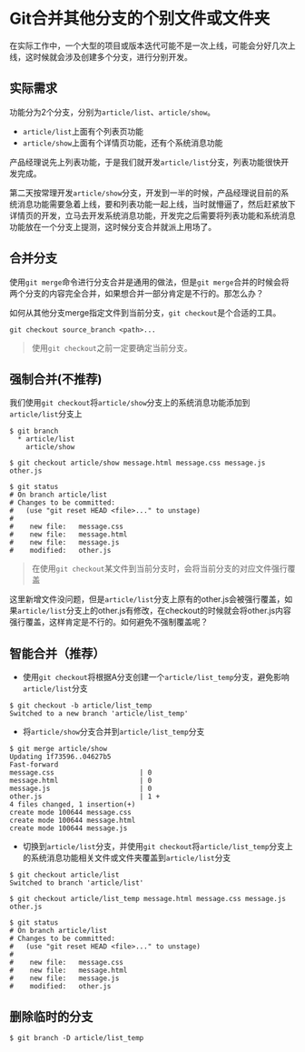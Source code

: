 # Git合并其他分支的个别文件或文件夹

在实际工作中，一个大型的项目或版本迭代可能不是一次上线，可能会分好几次上线，这时候就会涉及创建多个分支，进行分别开发。

## 实际需求

功能分为2个分支，分别为`article/list`、`article/show`。
* `article/list`上面有个列表页功能
* `article/show`上面有个详情页功能，还有个系统消息功能

产品经理说先上列表功能，于是我们就开发`article/list`分支，列表功能很快开发完成。

第二天按常理开发`article/show`分支，开发到一半的时候，产品经理说目前的系统消息功能需要急着上线，要和列表功能一起上线，当时就懵逼了，然后赶紧放下详情页的开发，立马去开发系统消息功能，开发完之后需要将列表功能和系统消息功能放在一个分支上提测，这时候分支合并就派上用场了。

## 合并分支

使用`git merge`命令进行分支合并是通用的做法，但是`git merge`合并的时候会将两个分支的内容完全合并，如果想合并一部分肯定是不行的。那怎么办？

如何从其他分支merge指定文件到当前分支，`git checkout`是个合适的工具。

```
git checkout source_branch <path>...
```
> 使用`git checkout`之前一定要确定当前分支。

## 强制合并(不推荐)

我们使用`git checkout`将`article/show`分支上的系统消息功能添加到`article/list`分支上

```
$ git branch
  * article/list  
    article/show
    
$ git checkout article/show message.html message.css message.js other.js

$ git status
# On branch article/list
# Changes to be committed:
#   (use "git reset HEAD <file>..." to unstage)
#
#    new file:   message.css
#    new file:   message.html
#    new file:   message.js
#    modified:   other.js
```

> 在使用`git checkout`某文件到当前分支时，会将当前分支的对应文件强行覆盖

这里新增文件没问题，但是`article/list`分支上原有的other.js会被强行覆盖，如果`article/list`分支上的other.js有修改，在checkout的时候就会将other.js内容强行覆盖，这样肯定是不行的。如何避免不强制覆盖呢？

## 智能合并（推荐）

* 使用`git checkout`将根据A分支创建一个`article/list_temp`分支，避免影响`article/list`分支

```
$ git checkout -b article/list_temp
Switched to a new branch 'article/list_temp'
```

* 将`article/show`分支合并到`article/list_temp`分支

```
$ git merge article/show
Updating 1f73596..04627b5
Fast-forward
message.css                     | 0
message.html                    | 0
message.js                      | 0
other.js                        | 1 +
4 files changed, 1 insertion(+)
create mode 100644 message.css
create mode 100644 message.html
create mode 100644 message.js
```
* 切换到`article/list`分支，并使用`git checkout`将`article/list_temp`分支上的系统消息功能相关文件或文件夹覆盖到`article/list`分支

```
$ git checkout article/list
Switched to branch 'article/list'

$ git checkout article/list_temp message.html message.css message.js other.js

$ git status
# On branch article/list
# Changes to be committed:
#   (use "git reset HEAD <file>..." to unstage)
#
#    new file:   message.css
#    new file:   message.html
#    new file:   message.js
#    modified:   other.js
```

## 删除临时的分支

```
$ git branch -D article/list_temp
```
